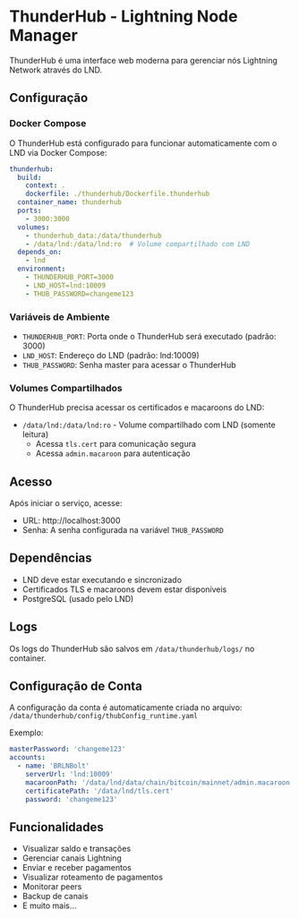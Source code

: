 # ThunderHub - Lightning Node Manager

ThunderHub é uma interface web moderna para gerenciar nós Lightning Network através do LND.

## Configuração

### Docker Compose

O ThunderHub está configurado para funcionar automaticamente com o LND via Docker Compose:

```yaml
thunderhub:
  build:
    context: .
    dockerfile: ./thunderhub/Dockerfile.thunderhub
  container_name: thunderhub
  ports:
    - 3000:3000
  volumes:
    - thunderhub_data:/data/thunderhub
    - /data/lnd:/data/lnd:ro  # Volume compartilhado com LND
  depends_on:
    - lnd
  environment:
    - THUNDERHUB_PORT=3000
    - LND_HOST=lnd:10009
    - THUB_PASSWORD=changeme123
```

### Variáveis de Ambiente

- `THUNDERHUB_PORT`: Porta onde o ThunderHub será executado (padrão: 3000)
- `LND_HOST`: Endereço do LND (padrão: lnd:10009)
- `THUB_PASSWORD`: Senha master para acessar o ThunderHub

### Volumes Compartilhados

O ThunderHub precisa acessar os certificados e macaroons do LND:

- `/data/lnd:/data/lnd:ro` - Volume compartilhado com LND (somente leitura)
  - Acessa `tls.cert` para comunicação segura
  - Acessa `admin.macaroon` para autenticação

## Acesso

Após iniciar o serviço, acesse:
- URL: http://localhost:3000
- Senha: A senha configurada na variável `THUB_PASSWORD`

## Dependências

- LND deve estar executando e sincronizado
- Certificados TLS e macaroons devem estar disponíveis
- PostgreSQL (usado pelo LND)

## Logs

Os logs do ThunderHub são salvos em `/data/thunderhub/logs/` no container.

## Configuração de Conta

A configuração da conta é automaticamente criada no arquivo:
`/data/thunderhub/config/thubConfig_runtime.yaml`

Exemplo:
```yaml
masterPassword: 'changeme123'
accounts:
  - name: 'BRLNBolt'
    serverUrl: 'lnd:10009'
    macaroonPath: '/data/lnd/data/chain/bitcoin/mainnet/admin.macaroon'
    certificatePath: '/data/lnd/tls.cert'
    password: 'changeme123'
```

## Funcionalidades

- Visualizar saldo e transações
- Gerenciar canais Lightning
- Enviar e receber pagamentos
- Visualizar roteamento de pagamentos
- Monitorar peers
- Backup de canais
- E muito mais...
